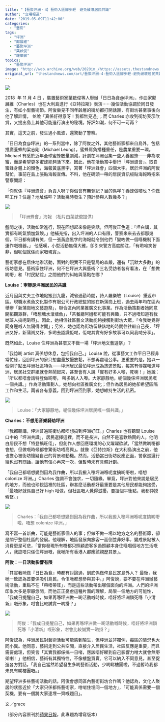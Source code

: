 ```yaml
---
title: "【藝聚坪洲・4】藝術入區腳步輕　避免破壞居民共識"
author: "立場報道"
date: "2019-05-09T11:42:00"
categories:
  - "藝術"
tags:
  - "坪洲"
  - "鄺展維"
  - "藝聚坪洲"
  - "葉啟俊"
  - "羅樂敏"
topics:
  - "藝聚坪洲"
image: "http://web.archive.org/web/2020im_/https://assets.thestandnews.com/media/photos/pengchau-14_k02eu.png"
original_url: "thestandnews.com/art/藝聚坪洲-4-藝術入區腳步輕-避免破壞居民共識"
---
```

![](http://web.archive.org/web/2020im_/https://assets.thestandnews.com/media/photos/pengchau-14_k02eu.png)

2018  年 11 月 4 日 ，裝置藝術家葉啟俊等人舉辦「日日為食@坪洲」，作曲家鄺展維（Charles）也在大利島進行《亞特拉斯》表演⋯⋯幾個活動協調於同日發生，有如小型藝術節。阿俊樂見不同年齡層的街坊都打開話匣，有街坊甚至事後向他了解詳情， 並說「真係好得意呀！我都無見過」；而 Charles 亦收到街坊表示欣賞，又提出島上其他可能進行演出的秘境。好評如潮，何不可一可再？

其實，這天之前，發生過小風波，還驚動了警察。

「日日為食@坪洲」的一系列當中，除了阿俊之外，其他藝術家都來自島外，包括推廣養蜂的梁志剛（Michael Leung）。蜜蜂肩負播種重任，是農業重要一環。Michael 有感於近年全球蜜蜂數量劇減，計劃在坪洲召集一些人養蜜蜂——非為取蜜，而是希望更多蜜蜂能夠活下來。因此，他在活動當中舉行「坪洲蜂會」。取自蜜蜂身體上的顏色，海報黃底黑字，寫著「坪洲蜂會」四個大字。居於坪洲的阿俊幫忙，事前在島上張貼海報宣傳。不料，他在碼頭一帶的居民資訊板貼海報時招來警察問話：

「你就係『坪洲蜂會』負責人呀？你個會有無登記？目的係咩？養蜂做嚟乜？你做咩工作？住邊？地址係咩？活動幾時發生？預計參與人數幾多？」

![](http://web.archive.org/web/2020im_/https://assets.thestandnews.com/media/photos/bee_SiRze.jpg)
> 「坪洲蜂會」海報 （相片由葉啟俊提供）

盤問之後，活動如常進行，現在回想起來像是笑話，但阿俊正色道：「坦白講，其實都有啲氣憤加氣餒。」他補充指，出入坪洲的人口有限，警察來來去去都那幾個，平日都有講有笑，但一張黃底黑字的海報就令到他們「變咗做一個喺機制下面運作嘅機器。」 他感嘆，小型活動無傷大雅，卻引來警方高度關注，「有啲啼笑皆非，但呢個就係而家嘅現實」。

藝術家想在居住地辦活動，面對的現實不只是警局的森嚴，還有「沉默大多數」的街坊意見。藝術家住坪洲，何不在坪洲大興藝術？三名受訪者各有看法，在「想做啲嘢」和「村民點諗」之間他們的糾結與落點在哪？

**Louise：寧靜是坪洲居民的共識**

近月因與丈夫工作地點搬到九龍，減省通勤時間，詩人羅樂敏（Louise）重返市區。現職水煮魚文化製作有限公司行政總監的她在新蒲崗上班，過去兩年均在區內舉辦「新蒲崗地文藝遊祭」，聯合區內同業推廣文化事業。作為活動策劃者她同意開拓觀眾群，「唔想塘水滾塘魚」，「茶餐廳阿姐都可能有興趣，只不過唔知道有我哋班人搞呢啲嘢」。因此，她相信社區藝文活動能夠接觸到街坊大眾，「令我哋覺得同身邊嘅人無隔得咁開」；另外，她也認為街坊留駐該地的時間往往較自己長，「坪洲又好，新蒲崗又好，多啲去認識佢哋，佢哋其實有好多故事可以同我哋分享」。

既然如此，Louise 住坪洲為甚麼又不做一場「坪洲地文藝遊祭」？

「我諗啲 artist 真係想休息，包括我自己。」Louise 說，從事藝文工作平日已經非常忙碌，回到坪洲的家只想盡量放慢放鬆，不想再處理公事。更重要的是，她以一個例子點出坪洲社區特色——坪洲居民最怕坪洲成為旅遊景點，每當有傳媒報道坪洲，居民社交群組就會熱鬧起來，甚至會有人說「實有好多人嚟，死喇！」她說：「所以都唔會話特登做啲嘢， 叫多啲人入嚟。大家靜靜地，呢個幾係坪洲居民嘅一個共識。」作為活動策劃人，她想向社區推廣文化；但作為居民的她卻希望區隔工作和生活。兩者各有意義，回到坪洲回到家，她想維持生活的私密。

![](http://web.archive.org/web/2020im_/https://assets.thestandnews.com/media/photos/Louise-close_93h39.jpg)
> Louise：「大家靜靜地，呢個幾係坪洲居民嘅一個共識。」

**Charles：不想用音樂騎劫坪洲**

「我都聽講，坪洲普遍啲街坊都唔想搞到坪洲好旺。」Charles 也有聽聞 Louise 口中的「坪洲共識」，居民選擇這裡，而不是長洲，自然不是喜歡熱鬧的人。他明白居民不想「特登搞旺佢」，但創作人想回應環境的心又躍躍欲試，「當然做啲嘢都會想，但做嘅時候都會驚街坊唔高興」。就像《亞特拉斯》在大利島演出之前，他也擔心被街坊懷疑自己的背景和動機。然而，活動當日街坊反應正面，警察巡邏行經也沒有問話，讓他有信心再來一次，但暫時未有具體計劃。

「我自己都唔想變到因為我作曲，所以我搬入嚟坪洲喺呢度搞啲嘢啦，唔想 colonize 坪洲。」Charles 強調不會強求，一切隨緣。畢竟，坪洲對他來說是居民的地方，而他也珍視這裡的社區，辦甚麼活動都好最重要是其他居民都能夠接受，「最唔好就係自己好 high 咁做，但社區嘅人覺得滋擾，要搵個平衝點，我都仲摸索緊。」

![](http://web.archive.org/web/2020im_/https://assets.thestandnews.com/media/photos/Charles-close_5LtcV.jpg)
> Charles：「我自己都唔想變到因為我作曲，所以我搬入嚟坪洲喺呢度搞啲嘢啦，唔想 colonize 坪洲。」

寫不寫一首新曲，可能是藝術家個人的事；但做不做一場以地方之名的藝術節，卻是關乎整個社區的發展。他理解，地區發展向旅客一面倒並非好事，變成景點被人消費更是可悲，「當你發現所有嘢都只照顧遊客多過照顧本身住喺嗰個地方生活嘅人，我諗唔只係住坪洲嘅，我哋所有香港人都應該親歷其景」。

**阿俊：一日活動影響有限**

「其實我哋做『日日為食』時都有討論過，到底係做俾島民定島外人？ 最後，我哋一致認為首要係吸引島民，令佢哋都想參與其中。」阿俊說，要不要在坪洲辦藝術活動，重點不在「帶唔帶旺」，而是這些活動帶出哪個面向的坪洲。人們的坪洲印象大多是寧靜悠閒，而他正正憂慮這種片面的理解，局限一個地方的可能性，「我成日提醒自己，如果再喺坪洲做一啲活動嘅時候，唔好將坪洲鎖死喺『小清新』嘅形象，咁會比較誠實一啲掛？」

![](http://web.archive.org/web/2020im_/https://assets.thestandnews.com/media/photos/yipchun_KIauc.jpg)
> 阿俊：「我成日提醒自己，如果再喺坪洲做一啲活動嘅時候，唔好將坪洲鎖死喺『小清新』嘅形象，咁會比較誠實一啲掛？」

阿俊認為，坪洲居民對藝術活動可能感到陌生，但坪洲並非獨例，每區的情況也大同小異。他同意，藝術走到公共空間，直接介入居民生活，社區反應是重要，而且需要處理，但笑言「其實我都係搞一日啫，應該唔好睇到自己影響力咁大就會無嘢架喇！」他相信，藝術有其獨特性，不像樓盤買賣，它可以納入不同意見，甚至促進各方對話，「我自己當然希望發生多啲藝術活動，少啲睇樓團啦，不過暫時我都未見有睇樓團嘅。」

期望坪洲多些藝術活動的話，阿俊會想同區內藝術街坊合作嗎？他認為，文化人聚居的狀態近於「大家只係都係藝術家，咁啱住埋同一個地方」，「可能真係需要一個契機，要有一個將大家連埋一齊嘅題目」。

文／grace

（部分內容原刊於[蘋果日報](http://web.archive.org/web/20211229132401/https://hk.news.appledaily.com/local/daily/article/20190501/20668111?fbclid=IwAR05cR0h3UX5mb6txShkO61pTTwT-jmtAUmYqApWk-lPJazrIsvwUDX9508)，此專題為增寫版本）